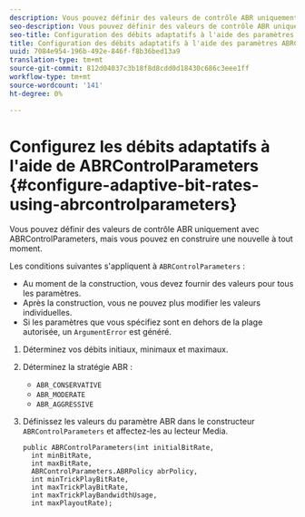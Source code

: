 ```yaml
---
description: Vous pouvez définir des valeurs de contrôle ABR uniquement avec ABRControlParameters, mais vous pouvez en construire une nouvelle à tout moment.
seo-description: Vous pouvez définir des valeurs de contrôle ABR uniquement avec ABRControlParameters, mais vous pouvez en construire une nouvelle à tout moment.
seo-title: Configuration des débits adaptatifs à l'aide des paramètres ABRControlParameters
title: Configuration des débits adaptatifs à l'aide des paramètres ABRControlParameters
uuid: 7084e954-196b-492e-846f-f8b36bed13a9
translation-type: tm+mt
source-git-commit: 812d04037c3b18f8d8cdd0d18430c686c3eee1ff
workflow-type: tm+mt
source-wordcount: '141'
ht-degree: 0%

---
```



# Configurez les débits adaptatifs à l&#39;aide de ABRControlParameters {#configure-adaptive-bit-rates-using-abrcontrolparameters}

Vous pouvez définir des valeurs de contrôle ABR uniquement avec ABRControlParameters, mais vous pouvez en construire une nouvelle à tout moment.

Les conditions suivantes s&#39;appliquent à `ABRControlParameters` :

* Au moment de la construction, vous devez fournir des valeurs pour tous les paramètres.
* Après la construction, vous ne pouvez plus modifier les valeurs individuelles.
* Si les paramètres que vous spécifiez sont en dehors de la plage autorisée, un `ArgumentError` est généré.

1. Déterminez vos débits initiaux, minimaux et maximaux.
1. Déterminez la stratégie ABR :

   * `ABR_CONSERVATIVE`
   * `ABR_MODERATE`
   * `ABR_AGGRESSIVE`

1. Définissez les valeurs du paramètre ABR dans le constructeur `ABRControlParameters` et affectez-les au lecteur Media.

   ```
   public ABRControlParameters(int initialBitRate, 
     int minBitRate, 
     int maxBitRate, 
     ABRControlParameters.ABRPolicy abrPolicy, 
     int minTrickPlayBitRate, 
     int maxTrickPlayBitRate, 
     int maxTrickPlayBandwidthUsage, 
     int maxPlayoutRate);
   ```

